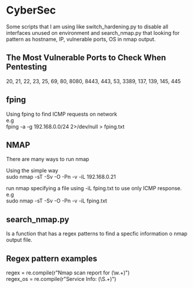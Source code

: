 # CyberSec

Some scripts that I am using like switch_hardening.py to disable all interfaces unused on environment and search_nmap.py that looking for pattern as hostname, IP, vulnerable ports, OS in nmap output.

## The Most Vulnerable Ports to Check When Pentesting
20, 21, 22, 23, 25, 69, 80, 8080, 8443, 443, 53, 3389, 137, 139, 145, 445</br>

## fping
Using fping to find ICMP requests on network</br>
e.g</br>
fping -a -g 192.168.0.0/24 2>/dev/null > fping.txt

## NMAP
There are many ways to run nmap

Using the simple way</br>
sudo nmap -sT -Sv -O -Pn -v -iL 192.168.0.21

run nmap specifying a file using -iL fping.txt to use only ICMP response.</br>
e.g</br>
sudo nmap -sT -Sv -O -Pn -v -iL fping.txt

## search_nmap.py
Is a function that has a regex patterns to find a specfic information o nmap output file.

## Regex pattern examples
regex = re.compile(r"Nmap scan report for (\w.+)")</br>
regex_os = re.compile(r"Service Info: (\S.+)")
